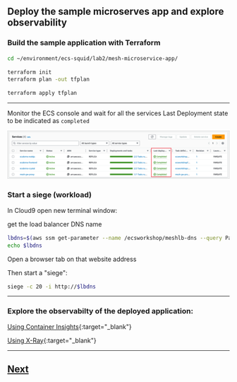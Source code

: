 ## Deploy the sample microserves app and explore observability

### Build the sample application with Terraform

```bash
cd ~/environment/ecs-squid/lab2/mesh-microservice-app/
```

```bash
terraform init
terraform plan -out tfplan
```

```bash
terraform apply tfplan
```


----

Monitor the ECS console and wait for all the services Last Deployment state to be indicated as  `completed`

![completed](./static/images/ecs-completed.png)


### Start a siege (workload)

In Cloud9 open new terminal window:

get the load balancer DNS name

```bash
lbdns=$(aws ssm get-parameter --name /ecsworkshop/meshlb-dns --query Parameter.Value --output text)
echo $lbdns
```

Open a browser tab on that website address

Then start a "siege":

```bash
siege -c 20 -i http://$lbdns
```

----

### Explore the observabilty of the deployed application:

[Using Container Insights](https://eu-west-1.console.aws.amazon.com/cloudwatch/home?region=eu-west-1#container-insights:infrastructure/map){:target="_blank"}

[Using X-Ray](https://eu-west-1.console.aws.amazon.com/cloudwatch/home?region=eu-west-1#xray:service-map/map){:target="_blank"}


----

## [Next](./LAB-3.md)

